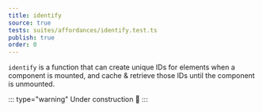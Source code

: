 ```yaml
---
title: identify
source: true
tests: suites/affordances/identify.test.ts
publish: true
order: 0
---
```


`identify` is a function that can create unique IDs for elements when a component is mounted, and cache & retrieve those IDs until the component is unmounted.

::: type="warning"
Under construction 🚧
:::
